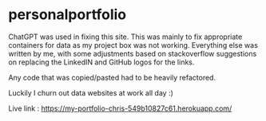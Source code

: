 # personalportfolio
ChatGPT was used in fixing this site. This was mainly to fix appropriate containers for data as my project box was not working.
Everything else was written by me, with some adjustments based on stackoverflow suggestions on replacing the LinkedIN and GitHub logos for the links.

Any code that was copied/pasted had to be heavily refactored.

Luckily I churn out data websites at work all day :)

Live link : https://my-portfolio-chris-549b10827c61.herokuapp.com/